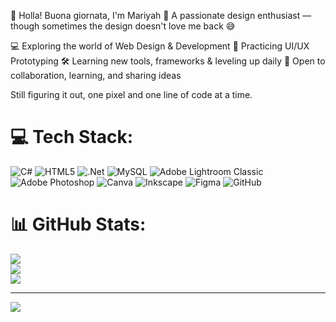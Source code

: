 👋 Holla! Buona giornata, I'm Mariyah
🎨 A passionate design enthusiast — though sometimes the design doesn't love me back 😅

💻 Exploring the world of Web Design & Development
📱 Practicing UI/UX Prototyping
🛠️ Learning new tools, frameworks & leveling up daily
🤝 Open to collaboration, learning, and sharing ideas

Still figuring it out, one pixel and one line of code at a time.


# 💻 Tech Stack:
![C#](https://img.shields.io/badge/c%23-%23239120.svg?style=for-the-badge&logo=csharp&logoColor=white) ![HTML5](https://img.shields.io/badge/html5-%23E34F26.svg?style=for-the-badge&logo=html5&logoColor=white) ![.Net](https://img.shields.io/badge/.NET-5C2D91?style=for-the-badge&logo=.net&logoColor=white) ![MySQL](https://img.shields.io/badge/mysql-4479A1.svg?style=for-the-badge&logo=mysql&logoColor=white) ![Adobe Lightroom Classic](https://img.shields.io/badge/Adobe%20Lightroom%20Classic-31A8FF.svg?style=for-the-badge&logo=Adobe%20Lightroom%20Classic&logoColor=white) ![Adobe Photoshop](https://img.shields.io/badge/adobe%20photoshop-%2331A8FF.svg?style=for-the-badge&logo=adobe%20photoshop&logoColor=white) ![Canva](https://img.shields.io/badge/Canva-%2300C4CC.svg?style=for-the-badge&logo=Canva&logoColor=white) ![Inkscape](https://img.shields.io/badge/Inkscape-e0e0e0?style=for-the-badge&logo=inkscape&logoColor=080A13) ![Figma](https://img.shields.io/badge/figma-%23F24E1E.svg?style=for-the-badge&logo=figma&logoColor=white) ![GitHub](https://img.shields.io/badge/github-%23121011.svg?style=for-the-badge&logo=github&logoColor=white)
# 📊 GitHub Stats:
![](https://github-readme-stats.vercel.app/api?username=Mariyah&theme=merko&hide_border=false&include_all_commits=false&count_private=false)<br/>
![](https://nirzak-streak-stats.vercel.app/?user=Mariyah&theme=merko&hide_border=false)<br/>
![](https://github-readme-stats.vercel.app/api/top-langs/?username=Mariyah&theme=merko&hide_border=false&include_all_commits=false&count_private=false&layout=compact)

---
[![](https://visitcount.itsvg.in/api?id=Mariyah&icon=0&color=0)](https://visitcount.itsvg.in)

<!-- Proudly created with GPRM ( https://gprm.itsvg.in ) -->

